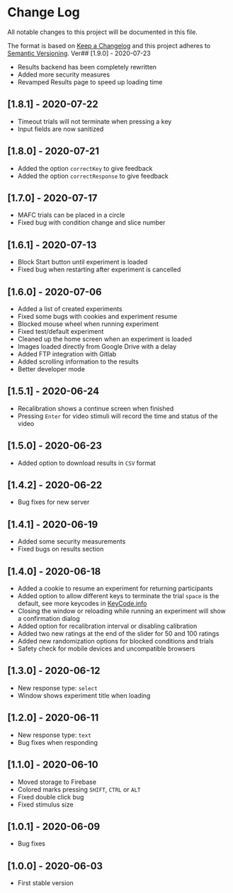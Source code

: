 # Change Log
All notable changes to this project will be documented in this file.
 
The format is based on [Keep a Changelog](http://keepachangelog.com/) and this project adheres to [Semantic Versioning](http://semver.org/).
Ver## [1.9.0] - 2020-07-23
- Results backend has been completely rewritten
- Added more security measures
- Revamped Results page to speed up loading time

## [1.8.1] - 2020-07-22
- Timeout trials will not terminate when pressing a key
- Input fields are now sanitized

## [1.8.0] - 2020-07-21
- Added the option `correctKey` to give feedback
- Added the option `correctResponse` to give feedback

## [1.7.0] - 2020-07-17
- MAFC trials can be placed in a circle
- Fixed bug with condition change and slice number

## [1.6.1] - 2020-07-13
- Block Start button until experiment is loaded
- Fixed bug when restarting after experiment is cancelled

## [1.6.0] - 2020-07-06
- Added a list of created experiments
- Fixed some bugs with cookies and experiment resume
- Blocked mouse wheel when running experiment
- Fixed test/default experiment
- Cleaned up the home screen when an experiment is loaded
- Images loaded directly from Google Drive with a delay
- Added FTP integration with Gitlab
- Added scrolling information to the results
- Better developer mode

## [1.5.1] - 2020-06-24
- Recalibration shows a continue screen when finished
- Pressing `Enter` for video stimuli will record the time and status of the video

## [1.5.0] - 2020-06-23
- Added option to download results in `CSV` format

## [1.4.2] - 2020-06-22
- Bug fixes for new server

## [1.4.1] - 2020-06-19
- Added some security measurements
- Fixed bugs on results section

## [1.4.0] - 2020-06-18
- Added a cookie to resume an experiment for returning participants
- Added option to allow different keys to terminate the trial ``space`` is the default, see more keycodes in [KeyCode.info](https://keycode.info/)
- Closing the window or reloading while running an experiment will show a confirmation dialog
- Added option for recalibration interval or disabling calibration
- Added two new ratings at the end of the slider for 50 and 100 ratings
- Added new randomization options for blocked conditions and trials
- Safety check for mobile devices and uncompatible browsers

## [1.3.0] - 2020-06-12
- New response type: ``select``
- Window shows experiment title when loading

## [1.2.0] - 2020-06-11
- New response type: ``text``
- Bug fixes when responding

## [1.1.0] - 2020-06-10
- Moved storage to Firebase
- Colored marks pressing ``SHIFT``, ``CTRL`` or ``ALT``
- Fixed double click bug
- Fixed stimulus size

## [1.0.1] - 2020-06-09
- Bug fixes

## [1.0.0] - 2020-06-03
- First stable version
